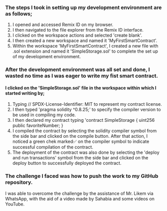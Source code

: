 ### The steps I took in setting up my development environment are as follows;
1. I opened and accessed Remix ID on my browser.
2. I then navigated to the file explorer from the Remix ID interface.
3. I clicked on the workspace actions and selected 'create blank'.
4. I then created a new workspace and named it 'MyFirstSmartContract'.
5. Within the workspace 'MyFirstSmartContract', I created a new file with .sol extension and named it 'SimpleStorage.sol' to complete the set up of my development environment.

### After the development environment was all set and done, I wasted no time as I was eager to write my fist smart contract. 
#### I clicked on the 'SimpleStorage.sol' file in the workspace within which I started writing by;
1. Typing // SPDX-License-Identifier: MIT to represent my contract license.
2. I then typed 'pragma solidity ^0.8.25;' to specify the compiler version to be used in compiling my code.
3. I then declared my contract typing 'contract SimpleStorage {
    uint256 public favoriteNumber;
}
4. I compiled the contract by selecting the solidity compiler symbol from the side bar and clicked on the compile button. After that action, I noticed a green chek marked✅ on the compiler symbol to indicate successful compilation of the contract.
5. The deployment of the contract was also done by selecting the 'deploy and run transactions' symbol from the side bar and clicked on the deploy button to successfully deployed the contract.

### The challenge I faced was how to push the work to my GitHub repository.
I was able to overcome the challenge by the assistance of Mr. Likem via WhatsApp, with the aid of a video made by Sahabia and some videos on YouTube.

